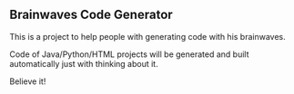 ## Brainwaves Code Generator

This is a project to help people with generating code with his brainwaves.

Code of Java/Python/HTML projects will be generated and built automatically just with thinking about it. 

Believe it!
